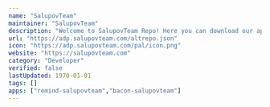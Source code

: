 ```yaml
---
name: "SalupovTeam"
maintainer: "SalupovTeam"
description: "Welcome to SalupovTeam Repo! Here you can download our apps."
url: "https://adp.salupovteam.com/altrepo.json"
icon: "https://adp.salupovteam.com/pal/icon.png"
website: "https://salupovteam.com"
category: "Developer"
verified: false
lastUpdated: 1970-01-01
tags: []
apps: ["remind-salupovteam","bacon-salupovteam"]
---
```

